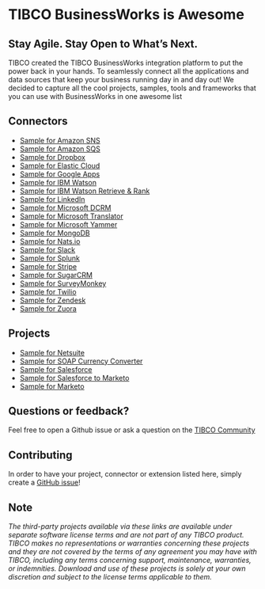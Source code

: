 # TIBCO BusinessWorks is Awesome

## Stay Agile. Stay Open to What’s Next.
TIBCO created the TIBCO BusinessWorks integration platform to put the power back in your hands. To seamlessly connect all the applications and data sources that keep your business running day in and day out! We decided to capture all the cool projects, samples, tools and frameworks that you can use with BusinessWorks in one awesome list

## Connectors
* [Sample for Amazon SNS](https://github.com/TIBCOSoftware/bw-sample-for-amazon-sns)
* [Sample for Amazon SQS](https://github.com/TIBCOSoftware/bw-sample-for-amazon-sqs)
* [Sample for Dropbox](https://github.com/TIBCOSoftware/bw-sample-for-dropbox)
* [Sample for Elastic Cloud](https://github.com/TIBCOSoftware/bw-sample-for-elastic-cloud)
* [Sample for Google Apps](https://github.com/TIBCOSoftware/bw-sample-for-google-apps)
* [Sample for IBM Watson](https://github.com/TIBCOSoftware/bw-sample-for-ibm-watson)
* [Sample for IBM Watson Retrieve & Rank](https://github.com/TIBCOSoftware/bw-sample-for-ibm-watson-retrieve-and-rank)
* [Sample for LinkedIn](https://github.com/TIBCOSoftware/bw-sample-for-linkedin)
* [Sample for Microsoft DCRM](https://github.com/TIBCOSoftware/bw-sample-for-microsoft-dcrm)
* [Sample for Microsoft Translator](https://github.com/TIBCOSoftware/bw-sample-for-microsoft-translator)
* [Sample for Microsoft Yammer](https://github.com/TIBCOSoftware/bw-sample-for-microsoft-yammer)
* [Sample for MongoDB](https://github.com/TIBCOSoftware/bw-sample-for-mongodb)
* [Sample for Nats.io](https://github.com/TIBCOSoftware/bw-sample-for-natsio)
* [Sample for Slack](https://github.com/TIBCOSoftware/bw-sample-for-slack)
* [Sample for Splunk](https://github.com/TIBCOSoftware/bw-sample-for-splunk)
* [Sample for Stripe](https://github.com/TIBCOSoftware/bw-sample-for-stripe)
* [Sample for SugarCRM](https://github.com/TIBCOSoftware/bw-sample-for-sugarcrm)
* [Sample for SurveyMonkey](https://github.com/TIBCOSoftware/bw-sample-for-surveymonkey)
* [Sample for Twilio](https://github.com/TIBCOSoftware/bw-sample-for-twilio)
* [Sample for Zendesk](https://github.com/TIBCOSoftware/bw-sample-for-zendesk)
* [Sample for Zuora](https://github.com/TIBCOSoftware/bw-sample-for-zuora)

## Projects
* [Sample for Netsuite](https://github.com/TIBCOSoftware/bw-sample-for-netsuite)
* [Sample for SOAP Currency Converter](https://github.com/TIBCOSoftware/bw-sample-for-soap-currency-converter)
* [Sample for Salesforce](https://github.com/TIBCOSoftware/bw-sample-for-salesforce)
* [Sample for Salesforce to Marketo](https://github.com/TIBCOSoftware/bw-sample-for-salesforce-to-marketo)
* [Sample for Marketo](https://github.com/TIBCOSoftware/bw-sample-for-salesforce-to-marketo)

## Questions or feedback?
Feel free to open a Github issue or ask a question on the [TIBCO Community](https://community.tibco.com)

## Contributing

In order to have your project, connector or extension listed here, simply create a [GitHub issue](https://github.com/TIBCOSoftware/businessworks-awesome/issues)!

## Note

_The third-party projects available via these links are available under separate software license terms and are not part of any TIBCO product. TIBCO makes no representations or warranties concerning these projects and they are not covered by the terms of any agreement you may have with TIBCO, including any terms concerning support, maintenance, warranties, or indemnities.  Download and use of these projects is solely at your own discretion and subject to the license terms applicable to them._
